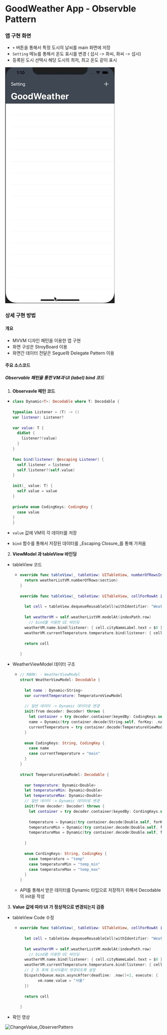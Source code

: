 # GoodWeather App - Observble Pattern

### 앱 구현 화면

- `+` 버튼을 통해서 특정 도시의 날씨를 main 화면에 저장
- `Setting` 메뉴를 통해서 온도 표시를 변경 ( 섭시 -> 화씨, 화씨 -> 섭시)
- 등록된 도시 선택시 해당 도시의 최저, 최고 온도 같이 표시

![GoodWeatherApp_feature](../image/3_GoodWeatherApp/GoodWeatherApp_feature.gif)

### 상세 구현 방법

#### 개요 

- MVVM 디자인 패턴을 이용한 앱 구현
- 화면 구성은 StroyBoard 이용
- 화면간 데이터 전달은 Segue와 Delegate Pattern 이용

#### 주요 소스코드

##### Observable 페턴을 통한 VM과 UI (label) bind 코드

1. **Observavle 패턴 코드**

- ```swift
  class Dynamic<T>: Decodable where T: Decodable {
  
  typealias Listener = (T) -> ()
  var listener: Listener?
  
  var value: T {
    didSet {
      listener?(value)
    }
  }
  
  func bind(listener: @escaping Listener) {
    self.listener = listener
    self.listener?(self.value)
  }
  
  init(_ value: T) {
    self.value = value
  }
  
  private enum CodingKeys: CodingKey {
    case value
  }
  }
  ```
  
- `value` 값에 VM의 각 데이터를 저장

- `bind`  함수를 통해서  저장된 데이터를 _Escaping Closure_를 통해 가져옴

2. **ViewModel 과 tableView 바인딩**

- tableView 코드

  - ```swift
    override func tableView(_ tableView: UITableView, numberOfRowsInSection section: Int) -> Int {		
      return weatherListVM.numberOfRows(section)		
    }		
    
    override func tableView(_ tableView: UITableView, cellForRowAt indexPath: IndexPath) -> UITableViewCell {		
    
      let cell = tableView.dequeueReusableCell(withIdentifier: "WeatherCell", for: indexPath) as! WeatherCell		
    
      let weatherVM = self.weatherListVM.modelAt(indexPath.row)		
    	// bind를 이용한 UI 바인딩
      weatherVM.name.bind(listener: { cell.cityNameLabel.text = $0 })
      weatherVM.currentTemperature.temperature.bind(listener: { cell.temparatureLabel.text = $0.formatAsDegree })
    
      return cell		
    
    }
    ```

- WeatherViewModel 데이터 구조

  - ```swift
    // MARK: - WeatherViewModel
    struct WeatherViewModel: Decodable {
      
      let name : Dynamic<String>
      var currentTemperature: TemperatureViewModel
    	
      // 일반 데이터 -> Dynamic 데이터로 변경
      init(from decoder: Decoder) throws {
        let container = try decoder.container(keyedBy: CodingKeys.self)
        name = Dynamic(try container.decode(String.self, forKey: .name))
        currentTemperature = try container.decode(TemperatureViewModel.self, forKey: .currentTemperature)
      }
      
      enum CodingKeys: String, CodingKey {
        case name
        case currentTemperature = "main"
      }
    }
    
    struct TemperatureViewModel: Decodable {
      
      var temperature: Dynamic<Double>
      let temperatureMin: Dynamic<Double>
      let temperatureMax: Dynamic<Double>
      // 일반 데이터 -> Dynamic 데이터로 변경
      init(from decoder: Decoder) throws {
        let container = try decoder.container(keyedBy: CordingKeys.self)
        
        temperature = Dynamic(try container.decode(Double.self, forKey: .temperature))
        temperatureMin = Dynamic(try container.decode(Double.self, forKey: .temperatureMin))
        temperatureMax = Dynamic(try container.decode(Double.self, forKey: .temperatureMax))
        
      }
      
      enum CordingKeys: String, CodingKey {
        case temperature = "temp"
        case temperatureMin = "temp_min"
        case temperatureMax = "temp_max"
      }
    }
    ```

  - API를 통해서 받은 데이터를 Dynamic 타입으로 저장하기 위해서 Decodable의 init을 작성

3. **Value 값에 따라 UI 가 정상적으로 변경되는지 검증**

- tableView Code 수정

  - ```swift
    override func tableView(_ tableView: UITableView, cellForRowAt indexPath: IndexPath) -> UITableViewCell {		
    
      let cell = tableView.dequeueReusableCell(withIdentifier: "WeatherCell", for: indexPath) as! WeatherCell		
    
      let weatherVM = self.weatherListVM.modelAt(indexPath.row)		
    	// bind를 이용한 UI 바인딩
      weatherVM.name.bind(listener: { cell.cityNameLabel.text = $0 })
      weatherVM.currentTemperature.temperature.bind(listener: { cell.temparatureLabel.text = $0.formatAsDegree })
      // 2 초 후에 도시이름이 변경되도록 설정
      DispatchQueue.main.asyncAfter(deadline: .now()+2, execute: {
            vm.name.value = "서울"
      })
    
      return cell		
    
    }
    ```

- 확인 영상

![ChangeValue_ObserverPattern](../image/3_GoodWeatherApp/ChangeValue_ObserverPattern.gif)
